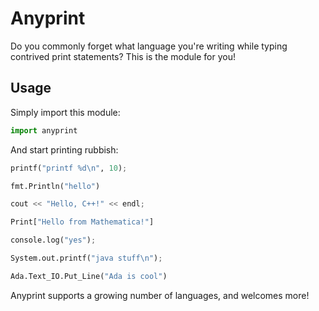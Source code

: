 Anyprint
========

Do you commonly forget what language you're writing while typing contrived
print statements? This is the module for you!

Usage
-----

Simply import this module:

```python
import anyprint
```

And start printing rubbish:

```python
printf("printf %d\n", 10);

fmt.Println("hello")

cout << "Hello, C++!" << endl;

Print["Hello from Mathematica!"]

console.log("yes");

System.out.printf("java stuff\n");

Ada.Text_IO.Put_Line("Ada is cool")
```


Anyprint supports a growing number of languages, and welcomes more!
